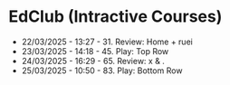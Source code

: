 # EdClub (Intractive Courses)
- 22/03/2025 - 13:27 - 31. Review: Home + ruei
- 23/03/2025 - 14:18 - 45. Play: Top Row
- 24/03/2025 - 16:29 - 65. Review: x & .
- 25/03/2025 - 10:50 - 83. Play: Bottom Row
